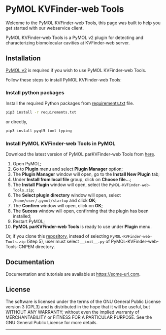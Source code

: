 # PyMOL KVFinder-web Tools

Welcome to the PyMOL KVFinder-web Tools, this page was built to help you get started with our webservice client.

PyMOL KVFinder-web Tools is a PyMOL v2 plugin for detecting and characterizing biomolecular cavities at KVFinder-web server.

## Installation

[PyMOL v2](https://pymol.org/2/) is required if you wish to use PyMOL KVFinder-web Tools.

Follow these steps to install PyMOL KVFinder-web Tools:

### Install python packages

Install the required Python packages from [requirements.txt](https://github.com/LBC-LNBio/PyMOL-KVFinder-web-Tools/blob/master/requirements.txt) file.

```bash
pip3 install -r requirements.txt
```

or directly,

```bash
pip3 install pyqt5 toml typing
```

### Install PyMOL KVFinder-web Tools in PyMOL

Download the latest version of PyMOL parKVFinder-web Tools from [here](https://github.com/LBC-LNBio/PyMOL-KVFinder-web-Tools/releases/latest/download/PyMOL-KVFinder-web-Tools.zip).

1. Open PyMOL;
2. Go to **Plugin** menu and select **Plugin Manager** option;
3. The **Plugin Manager** window will open, go to the **Install New Plugin** tab;
4. Under **Install from local file** group, click on **Choose file...**;
5. The **Install Plugin** window will open, select the `PyMOL-KVFinder-web-Tools.zip`;
6. The **Select plugin directory** window will open, select `/home/user/.pymol/startup` and click **OK**;
7. The **Confirm** window will open, click on **OK**;
8. The **Sucess** window will open, confirming that the plugin has been installed;
9. Restart PyMOL;
10. **PyMOL parKVFinder-web Tools** is ready to use under **Plugin** menu.

Or, if you clone this [repository](https://github.com/LBC-LNBio/PyMOL-KVFinder-web-Tools), instead of selecting `PyMOL-KVFinder-web-Tools.zip` (Step 5), user must select `__init__.py` of PyMOL-KVFinder-web-Tools-CNPEM directory.

## Documentation

Documentation and tutorials are available at https://some-url.com.

## License

The software is licensed under the terms of the GNU General Public License version 3 (GPL3) and is distributed in the hope that it will be useful, but WITHOUT ANY WARRANTY; without even the implied warranty of MERCHANTABILITY or FITNESS FOR A PARTICULAR PURPOSE. See the GNU General Public License for more details.

---
